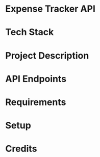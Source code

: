 # Expense Tracker API

# Tech Stack

# Project Description

# API Endpoints

# Requirements

# Setup

# Credits
